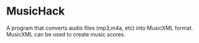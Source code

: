 # MusicHack

A program that converts audio files (mp3,m4a, etc) into MusicXML format. MusicXML can be used to create music scores. 
